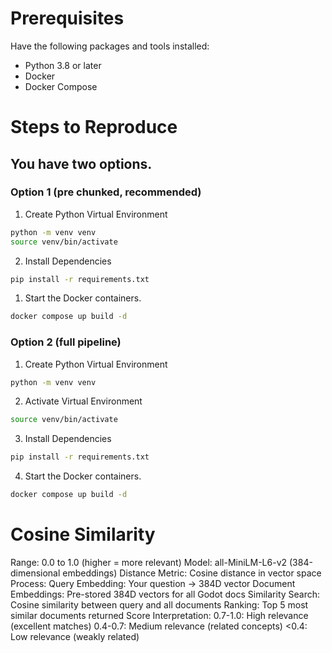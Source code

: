 # Prerequisites
Have the following packages and tools installed:

- Python 3.8 or later
- Docker
- Docker Compose

# Steps to Reproduce
## You have two options.
### Option 1 (pre chunked, recommended)
1. Create Python Virtual Environment
```bash
python -m venv venv
source venv/bin/activate
```

2. Install Dependencies
```bash
pip install -r requirements.txt
```

1. Start the Docker containers.
```bash
docker compose up build -d
```

### Option 2 (full pipeline)

1. Create Python Virtual Environment
```bash
python -m venv venv
```
2. Activate Virtual Environment
```bash
source venv/bin/activate
```
3. Install Dependencies
```bash
pip install -r requirements.txt
```
4. Start the Docker containers.
```bash
docker compose up build -d
```

# Cosine Similarity
Range: 0.0 to 1.0 (higher = more relevant)
Model: all-MiniLM-L6-v2 (384-dimensional embeddings)
Distance Metric: Cosine distance in vector space
Process:
Query Embedding: Your question → 384D vector
Document Embeddings: Pre-stored 384D vectors for all Godot docs
Similarity Search: Cosine similarity between query and all documents
Ranking: Top 5 most similar documents returned
Score Interpretation:
0.7-1.0: High relevance (excellent matches)
0.4-0.7: Medium relevance (related concepts)
<0.4: Low relevance (weakly related)
